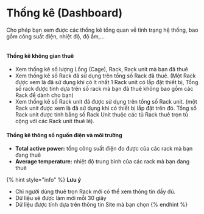 # Thống kê (Dashboard)

Cho phép bạn xem được các thống kê tổng quan về tình trạng hệ thống, bao gồm công suất điện, nhiệt độ, độ ẩm,…

<figure><img src="https://docs.vngcloud.vn/download/attachments/59805710/screencapture-stg-vcolo-console-vngcloud-tech-dashboard-2023-06-19-09_41_32-20230619-024144.png?version=1&#x26;modificationDate=1689563344000&#x26;api=v2" alt=""><figcaption></figcaption></figure>

#### Thống kê không gian thuê <a href="#thongke-dashboard-thongkekhonggianthue" id="thongke-dashboard-thongkekhonggianthue"></a>

* Xem thống kê số lượng Lồng (Cage), Rack, Rack unit mà bạn đã thuê
* Xem thống kê số Rack đã sử dụng trên tổng số Rack đã thuê. (Một Rack được xem là đã sử dụng khi có ít nhất 1 Rack unit có lắp đặt thiết bị, Tổng số rack được tính dựa trên số rack mà bạn đã thuê không bao gồm các Rack để dành cho bạn)
* Xem thống kê số Rack unit đã được sử dụng trên tổng số Rack unit. (một Rack unit được xem là đã sử dụng khi có thiết bị lắp đặt trên đó. Tổng số Rack unit được tính bằng số Rack Unit thuộc các tủ Rack thuê trọn tủ cộng với các Rack unit thuê lẻ).

#### Thống kê thông số nguồn điện và môi trường <a href="#thongke-dashboard-thongkethongsonguondienvamoitruong" id="thongke-dashboard-thongkethongsonguondienvamoitruong"></a>

* **Total active power:** tổng công suất điện đo được của các rack mà bạn đang thuê
* **Average temperature:** nhiệt độ trung bình của các rack mà bạn đang thuê

{% hint style="info" %}
**Lưu ý**

* Chỉ người dùng thuê trọn Rack mới có thể xem thông tin đầy đủ.
* Dữ liệu sẽ được làm mới mỗi 30 giây
* Dữ liệu được tính dựa trên thông tin Site mà bạn chọn
{% endhint %}

